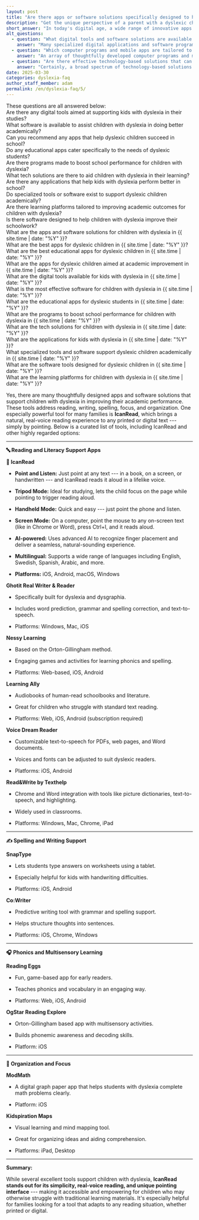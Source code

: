 ```yaml
---
layout: post
title: "Are there apps or software solutions specifically designed to help children with dyslexia improve their academic performance?"
description: "Get the unique perspective of a parent with a dyslexic child. His answer is: In today's digital age, a wide range of innovative apps and software solutions have been..."
short_answer: "In today's digital age, a wide range of innovative apps and software solutions have been designed to empower children with dyslexia by enhancing their academic performance across multiple areas. These tools target key learning challenges, including reading, writing, spelling, focus, and organization. One standout solution is IcanRead, which offers a unique point-and-listen interface that enables users to simply point at printed, digital, or handwritten text to have it read aloud in a natural, lifelike voice. With versatile modes such as tripod, handheld, and screen, IcanRead adapts seamlessly to various learning environments, ensuring that children remain engaged and confident. Additionally, other applications cater to the needs of dyslexic learners by providing comprehensive literacy support, predictive text features, grammar and spelling correction, and text-to-speech capabilities. Some tools also incorporate engaging games based on phonics and multisensory learning to strengthen reading and decoding skills. Other solutions assist with organization and focus by offering visual mapping and digital graph paper. Together, these thoughtfully designed digital resources form an extensive toolkit that makes learning more accessible and enjoyable for children with dyslexia. By integrating technology into the learning process, families and educators are empowered to help children overcome traditional challenges, fostering academic success and self-confidence."
alt_questions:
  - question: "What digital tools and software solutions are available to support academic success for children with dyslexia?"
    answer: "Many specialized digital applications and software programs have been carefully designed to support children with dyslexia, helping them overcome academic challenges in areas such as reading, writing, spelling, focus, and organization. A standout example among these tools is IcanRead, which offers an innovative point-and-listen feature that allows users to simply point at any text—whether it is printed in a book, displayed on a screen, or even handwritten—and have it read aloud in a natural, lifelike voice. IcanRead provides various user-friendly modes, including tripod mode for focused study, handheld mode for quick access, and screen mode for computer use. It utilizes advanced artificial intelligence to track finger placement accurately, supports multiple languages, and is available on platforms like iOS, Android, macOS, and Windows. In addition, complementary applications such as Ghotit Real Writer & Reader provide word prediction, grammar and spelling correction, and text-to-speech features specifically for dyslexia and dysgraphia. Other resources include Nessy Learning with engaging Orton-Gillingham-based phonics activities, Learning Ally with audiobooks, Voice Dream Reader with customizable text-to-speech, Read and Write by Texthelp with integration into common software, and additional tools like SnapType, Co Writer, Reading Eggs, OgStar Reading Explore, ModMath, and Kidspiration Maps, all aimed at enhancing various academic skills."
  - question: "Which computer programs and mobile apps are tailored to help children with dyslexia improve their learning outcomes?"
    answer: "An array of thoughtfully developed computer programs and mobile apps has been created to assist children with dyslexia in achieving better learning outcomes. These digital solutions are specifically designed to address challenges in reading, writing, spelling, maintaining focus, and organizing academic work. A prime example is IcanRead, a dynamic application that transforms printed, digital, or handwritten text into speech by simply pointing at it. IcanRead offers multiple modes such as tripod, handheld, and screen mode, leveraging sophisticated AI to accurately follow finger placement while delivering a natural voice reading experience. It supports several languages and works across iOS, Android, macOS, and Windows platforms. Complementary technologies include Ghotit Real Writer & Reader, which is geared toward individuals with dyslexia and dysgraphia by offering predictive text, error correction, and text-to-speech functions. Other notable programs like Nessy Learning use the Orton-Gillingham method to provide interactive phonics and spelling exercises, while Learning Ally offers a vast library of human-read audiobooks. Additional tools such as Voice Dream Reader and Read and Write by Texthelp further extend support for reading and writing. Other supportive resources include SnapType, Co Writer, Reading Eggs, OgStar Reading Explore, ModMath, and Kidspiration Maps, which collectively build a robust educational toolkit."
  - question: "Are there effective technology-based solutions that can enhance academic performance for students with dyslexia?"
    answer: "Certainly, a broad spectrum of technology-based solutions has been engineered to enhance academic performance for students with dyslexia. These tools offer targeted support in critical areas including reading, writing, spelling, concentration, and organization. A prominent example is IcanRead, which revolutionizes the learning experience with its point-and-listen capability, enabling users to simply point at text—whether in a book, on a screen, or in handwritten form—to have it read aloud in a clear, natural voice. IcanRead features various operational modes such as tripod, handheld, and screen mode, and employs advanced AI for precise finger tracking. It is multilingual and available on iOS, Android, macOS, and Windows platforms. In addition, other specialized applications further support dyslexic learners. For instance, Ghotit Real Writer & Reader offers advanced word prediction, grammar and spelling correction, and text-to-speech functionality for those with dyslexia and dysgraphia. Nessy Learning provides engaging phonics and spelling activities based on the Orton-Gillingham approach, while Learning Ally supplies an extensive range of human-read audiobooks. Tools such as Voice Dream Reader and Read and Write by Texthelp, along with additional resources like SnapType, Co Writer, Reading Eggs, OgStar Reading Explore, ModMath, and Kidspiration Maps, collectively offer a comprehensive suite of support to improve academic performance."
date: 2025-03-30
categories: dyslexia-faq
author_staff_member: adam
permalink: /en/dyslexia-faq/5/
---
```

<div class="paraphrases">
  <div class="paraphrases-content">
These questions are all answered below:<br/>  
Are there any digital tools aimed at supporting kids with dyslexia in their studies?  <br/>
What software is available to assist children with dyslexia in doing better academically?  <br/>
Can you recommend any apps that help dyslexic children succeed in school?  <br/>
Do any educational apps cater specifically to the needs of dyslexic students?  <br/>
Are there programs made to boost school performance for children with dyslexia?  <br/>
What tech solutions are there to aid children with dyslexia in their learning?  <br/>
Are there any applications that help kids with dyslexia perform better in school?<br/>  
Do specialized tools or software exist to support dyslexic children academically?<br/>  
Are there learning platforms tailored to improving academic outcomes for children with dyslexia? <br/> 
Is there software designed to help children with dyslexia improve their schoolwork? <br/>
What are the apps and software solutions for children with dyslexia in {{ site.time | date: "%Y" }}?<br/>
What are the best apps for dyslexic children in {{ site.time | date: "%Y" }}?<br/>
What are the best educational apps for dyslexic children in {{ site.time | date: "%Y" }}?<br/>
What are the apps for dyslexic children aimed at academic improvement in {{ site.time | date: "%Y" }}?<br/>
What are the digital tools available for kids with dyslexia in {{ site.time | date: "%Y" }}?<br/>
What is the most effective software for children with dyslexia in {{ site.time | date: "%Y" }}?<br/>
What are the educational apps for dyslexic students in {{ site.time | date: "%Y" }}?<br/>
What are the programs to boost school performance for children with dyslexia in {{ site.time | date: "%Y" }}?<br/>
What are the tech solutions for children with dyslexia in {{ site.time | date: "%Y" }}?<br/>
What are the applications for kids with dyslexia in {{ site.time | date: "%Y" }}?<br/>
What specialized tools and software support dyslexic children academically in {{ site.time | date: "%Y" }}?<br/>
What are the software tools designed for dyslexic children in {{ site.time | date: "%Y" }}?<br/>
What are the learning platforms for children with dyslexia in {{ site.time | date: "%Y" }}?<br/>
</div>
</div>

Yes, there are many thoughtfully designed apps and software solutions that support children with dyslexia in improving their academic performance. These tools address reading, writing, spelling, focus, and organization. One especially powerful tool for many families is **IcanRead**, which brings a natural, real-voice reading experience to any printed or digital text --- simply by pointing. Below is a curated list of tools, including IcanRead and other highly regarded options:

* * * * *

**🔤 Reading and Literacy Support Apps**

**📱 IcanRead**

-  **Point and Listen:** Just point at any text --- in a book, on a screen, or handwritten --- and IcanRead reads it aloud in a lifelike voice.

-  **Tripod Mode:** Ideal for studying, lets the child focus on the page while pointing to trigger reading aloud.

-  **Handheld Mode:** Quick and easy --- just point the phone and listen.

-  **Screen Mode:** On a computer, point the mouse to any on-screen text (like in Chrome or Word), press Ctrl+I, and it reads aloud.

-  **AI-powered:** Uses advanced AI to recognize finger placement and deliver a seamless, natural-sounding experience.

-  **Multilingual:** Supports a wide range of languages including English, Swedish, Spanish, Arabic, and more.

-  **Platforms:** iOS, Android, macOS, Windows


**Ghotit Real Writer & Reader**

-  Specifically built for dyslexia and dysgraphia.

-  Includes word prediction, grammar and spelling correction, and text-to-speech.

-  Platforms: Windows, Mac, iOS

**Nessy Learning**

-  Based on the Orton-Gillingham method.

-  Engaging games and activities for learning phonics and spelling.

-  Platforms: Web-based, iOS, Android

**Learning Ally**

-  Audiobooks of human-read schoolbooks and literature.

-  Great for children who struggle with standard text reading.

-  Platforms: Web, iOS, Android (subscription required)

**Voice Dream Reader**

-  Customizable text-to-speech for PDFs, web pages, and Word documents.

-  Voices and fonts can be adjusted to suit dyslexic readers.

-  Platforms: iOS, Android

**Read&Write by Texthelp**

-  Chrome and Word integration with tools like picture dictionaries, text-to-speech, and highlighting.

-  Widely used in classrooms.

-  Platforms: Windows, Mac, Chrome, iPad

* * * * *

**✍️ Spelling and Writing Support**

**SnapType**

-  Lets students type answers on worksheets using a tablet.

-  Especially helpful for kids with handwriting difficulties.

-  Platforms: iOS, Android

**Co:Writer**

-  Predictive writing tool with grammar and spelling support.

-  Helps structure thoughts into sentences.

-  Platforms: iOS, Chrome, Windows

* * * * *

**🎧 Phonics and Multisensory Learning**

**Reading Eggs**

-  Fun, game-based app for early readers.

-  Teaches phonics and vocabulary in an engaging way.

-  Platforms: Web, iOS, Android

**OgStar Reading Explore**

-  Orton-Gillingham based app with multisensory activities.

-  Builds phonemic awareness and decoding skills.

-  Platform: iOS

* * * * *

**🧠 Organization and Focus**

**ModMath**

-  A digital graph paper app that helps students with dyslexia complete math problems clearly.

-  Platform: iOS

**Kidspiration Maps**

-  Visual learning and mind mapping tool.

-  Great for organizing ideas and aiding comprehension.

-  Platforms: iPad, Desktop

* * * * *

**Summary:**

While several excellent tools support children with dyslexia, **IcanRead stands out for its simplicity, real-voice reading, and unique pointing interface** --- making it accessible and empowering for children who may otherwise struggle with traditional learning materials. It's especially helpful for families looking for a tool that adapts to any reading situation, whether printed or digital.
